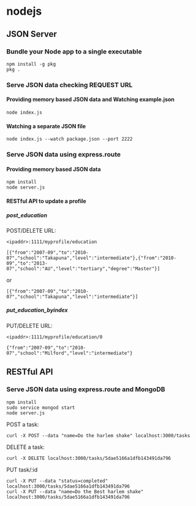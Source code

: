 # nodejs

## JSON Server

### Bundle your Node app to a single executable

```
npm install -g pkg
pkg .
```

### Serve JSON data checking REQUEST URL

#### Providing memory based JSON data and Watching example.json

```
node index.js
```

#### Watching a separate JSON file

```
node index.js --watch package.json --port 2222
```

### Serve JSON data using express.route

#### Providing memory based JSON data

```
npm install
node server.js
```

#### RESTful API to update a profile

##### post_education

POST/DELETE URL:

```
<ipaddr>:1111/myprofile/education
```

```
[{"from":"2007-09","to":"2010-07","school":"Takapuna","level":"intermediate"},{"from":"2010-09","to":"2013-07","school":"AU","level":"tertiary","degree":"Master"}]
```

or 

```
[{"from":"2007-09","to":"2010-07","school":"Takapuna","level":"intermediate"}]
```

##### put_education_byindex

PUT/DELETE URL:

```
<ipaddr>:1111/myprofile/education/0
```

```
{"from":"2007-09","to":"2010-07","school":"Milford","level":"intermediate"}
```

## RESTful API

### Serve JSON data using express.route and MongoDB

```
npm install
sudo service mongod start
node server.js
```

POST a task:

```
curl -X POST --data "name=Do the harlem shake" localhost:3000/tasks
```

DELETE a task:

```
curl -X DELETE localhost:3000/tasks/5dae5166a1dfb143491da796
```

PUT task/:id

```
curl -X PUT --data "status=completed" localhost:3000/tasks/5dae5166a1dfb143491da796
curl -X PUT --data "name=Do the Best harlem shake" localhost:3000/tasks/5dae5166a1dfb143491da796
```